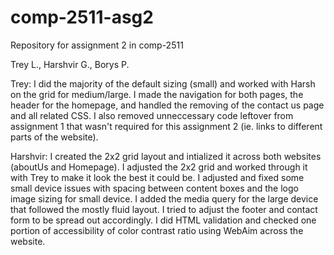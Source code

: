 # comp-2511-asg2
Repository for assignment 2 in comp-2511

Trey L., Harshvir G., Borys P.

Trey: I did the majority of the default sizing (small) and worked with Harsh on the grid for medium/large. I made the navigation for both pages, the header for the homepage, and handled the removing of the contact us page and all related CSS. I also removed unneccessary code leftover from assignment 1 that wasn't required for this assignment 2 (ie. links to different parts of the website).

Harshvir:
I created the 2x2 grid layout and intialized it across both websites (aboutUs and Homepage). I adjusted the 2x2 grid and worked through it with Trey to make it look the best it could be. I adjusted and fixed some small device issues with spacing between content boxes and the logo image sizing for small device. I added the media query for the large device that followed the mostly fluid layout. I tried to adjust the footer and contact form to be spread out accordingly. I did HTML validation and checked one portion of accessibility of color contrast ratio using WebAim across the website. 



